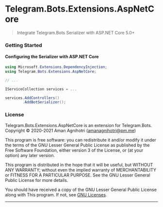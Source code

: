 # Telegram.Bots.Extensions.AspNetCore

> Integrate Telegram.Bots Serializer with ASP.NET Core 5.0+

### Getting Started

#### Configuring the Serializer with ASP.NET Core

```cs
using Microsoft.Extensions.DependencyInjection;
using Telegram.Bots.Extensions.AspNetCore;

// ...

IServiceCollection services = ...

services.AddControllers()
        .AddBotSerializer();
```

### License

Telegram.Bots.Extensions.AspNetCore is an extension for Telegram.Bots.  
Copyright © 2020-2021 Aman Agnihotri (amanagnihotri@pm.me)

This program is free software: you can redistribute it and/or modify
it under the terms of the GNU Lesser General Public License as published
by the Free Software Foundation, either version 3 of the License, or
(at your option) any later version.

This program is distributed in the hope that it will be useful,
but WITHOUT ANY WARRANTY; without even the implied warranty of
MERCHANTABILITY or FITNESS FOR A PARTICULAR PURPOSE.  See the
GNU Lesser General Public License for more details.

You should have received a copy of the GNU Lesser General Public License
along with This program.  If not, see [GNU Licenses](https://www.gnu.org/licenses/).

---
